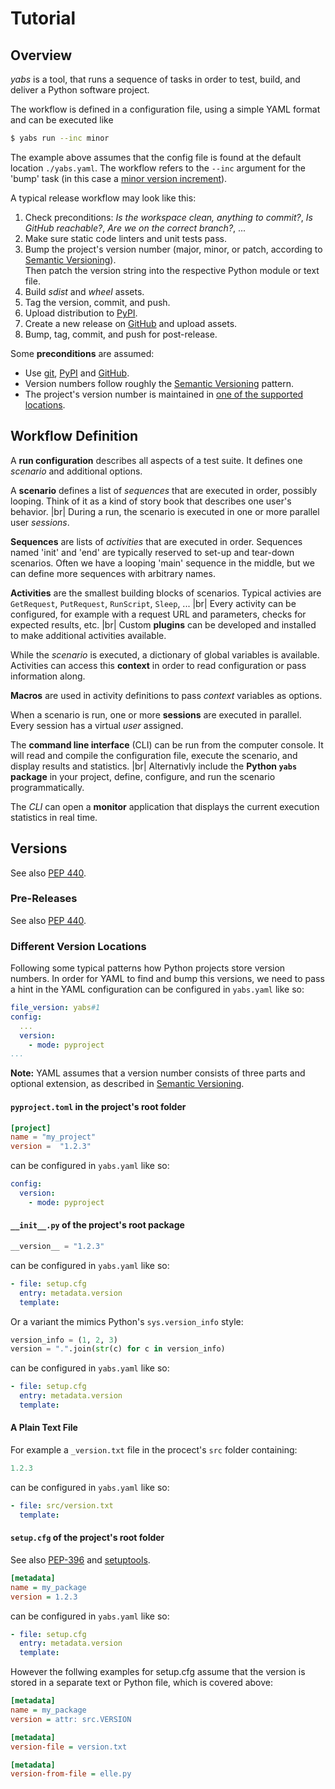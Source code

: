 # Tutorial

## Overview

*yabs* is a tool, that runs a sequence of tasks in order to test, build, and
deliver a Python software project.

The workflow is defined in a configuration file, using a simple YAML format and can be executed like

```bash
$ yabs run --inc minor
```

The example above assumes that the config file is found at the default location `./yabs.yaml`. The workflow refers to the `--inc` argument for the 'bump' task (in this case a [minor version increment](https://semver.org/)).

A typical release workflow may look like this:

1. Check preconditions: *Is the workspace clean, anything to commit?*,
   *Is GitHub reachable?*, *Are we on the correct branch?*, ...
2. Make sure static code linters and unit tests pass.
3. Bump the project's version number (major, minor, or patch, according to
   [Semantic Versioning](https://semver.org)). <br>
   Then patch the version string into the respective Python module or text file.
4. Build *sdist* and *wheel* assets.
5. Tag the version, commit, and push.
6. Upload distribution to [PyPI](https://pypi.org).
7. Create a new release on [GitHub](https://github.com) and upload assets.
8. Bump, tag, commit, and push for post-release.

Some **preconditions** are assumed:

- Use [git](https://git-scm.com), [PyPI](https://pypi.org) and [GitHub](https://github.com).
- Version numbers follow roughly the [Semantic Versioning](https://semver.org) pattern.
- The project's version number is maintained in
  [one of the supported locations](#versions).


## Workflow Definition

A **run configuration** describes all aspects of a test suite. It defines one
*scenario* and additional options.

A **scenario** defines a list of *sequences* that are executed in order,
possibly looping. Think of it as a kind of story book that describes one user's
behavior. |br|
During a run, the scenario is executed in one or more parallel user *sessions*.

**Sequences** are lists of *activities* that are executed in order.
Sequences named 'init' and 'end' are typically reserved to set-up and tear-down
scenarios. Often we have a looping 'main' sequence in the middle, but we
can define more sequences with arbitrary names.

**Activities** are the smallest building blocks of scenarios.
Typical activies are `GetRequest`, `PutRequest`, `RunScript`, `Sleep`, ... |br|
Every activity can be configured, for example with a request URL and
parameters, checks for expected results, etc. |br|
Custom **plugins** can be developed and installed to make additional activities
available.

While the *scenario* is executed, a dictionary of global variables is
available. Activities can access this **context** in order to read
configuration or pass information along.

**Macros** are used in activity definitions to pass *context* variables as
options.

When a scenario is run, one or more  **sessions** are executed in parallel.
Every session has a virtual *user* assigned.

The **command line interface** (CLI) can be run from the computer console. It
will read and compile the configuration file, execute the scenario, and display
results and statistics. |br|
Alternativly include the **Python `yabs` package** in your project, define,
configure, and run the scenario programmatically.

The *CLI* can open a **monitor** application that displays the current
execution statistics in real time.


## Versions

See also [PEP 440](https://www.python.org/dev/peps/pep-0440/).

### Pre-Releases

See also [PEP 440](https://www.python.org/dev/peps/pep-0440/#id27).

### Different Version Locations


Following some typical patterns how Python projects store version numbers.
In order for YAML to find and bump this versions, we need to pass a hint in
the YAML configuration can be configured in `yabs.yaml` like so:
```yaml
file_version: yabs#1
config:
  ...
  version:
    - mode: pyproject
...
```


**Note:** YAML assumes that a version number consists of three parts and optional
extension, as described in [Semantic Versioning](https://semver.org).

#### `pyproject.toml` in the project's root folder

```toml
[project]
name = "my_project"
version =  "1.2.3"
```
can be configured in `yabs.yaml` like so:
```yaml
config:
  version:
    - mode: pyproject
```

#### `__init__.py` of the project's root package

```py
__version__ = "1.2.3"
```
can be configured in `yabs.yaml` like so:
```yaml
- file: setup.cfg
  entry: metadata.version
  template:
```
Or a variant the mimics Python's `sys.version_info` style:
```py
version_info = (1, 2, 3)
version = ".".join(str(c) for c in version_info)
```
can be configured in `yabs.yaml` like so:
```yaml
- file: setup.cfg
  entry: metadata.version
  template:
```

#### A Plain Text File
For example a `_version.txt` file in the procect's `src` folder containing:
```py
1.2.3
```
can be configured in `yabs.yaml` like so:
```yaml
- file: src/version.txt
  template:
```


#### `setup.cfg` of the project's root folder
See also [PEP-396](https://www.python.org/dev/peps/pep-0396/#distutils2) and [setuptools](https://setuptools.readthedocs.io/en/latest/setuptools.html#id47).
```ini
[metadata]
name = my_package
version = 1.2.3
```
can be configured in `yabs.yaml` like so:
```yaml
- file: setup.cfg
  entry: metadata.version
  template:
```

However the follwing examples for setup.cfg assume that the version is stored
in a separate text or Python file, which is covered above:
```ini
[metadata]
name = my_package
version = attr: src.VERSION
```
```ini
[metadata]
version-file = version.txt
```
```ini
[metadata]
version-from-file = elle.py
```
